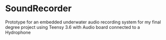# SoundRecorder
Prototype for an embedded underwater audio recording system for my final degree project using Teensy 3.6 with Audio board connected to a Hydrophone
